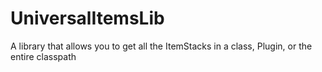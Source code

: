 # UniversalItemsLib

A library that allows you to get all the ItemStacks in a class, Plugin, or the entire classpath
 

